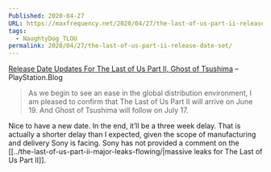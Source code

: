 ```yaml
---
Published: 2020-04-27
URL: https://maxfrequency.net/2020/04/27/the-last-of-us-part-ii-release-date-set/
tags:
  - NaughtyDog_TLOU
permalink: 2020/04/27/the-last-of-us-part-ii-release-date-set/
---
```

[Release Date Updates For The Last of Us Part II, Ghost of Tsushima](https://blog.us.playstation.com/2020/04/27/release-date-updates-for-the-last-of-us-part-ii-ghost-of-tsushima/) – PlayStation.Blog

> As we begin to see an ease in the global distribution environment, I am pleased to confirm that The Last of Us Part II will arrive on June 19. And Ghost of Tsushima will follow on July 17.

Nice to have a new date. In the end, it’ll be a three week delay. That is actually a shorter delay than I expected, given the scope of manufacturing and delivery Sony is facing. Sony has not provided a comment on the [[../the-last-of-us-part-ii-major-leaks-flowing/|massive leaks for The Last of Us Part II]].